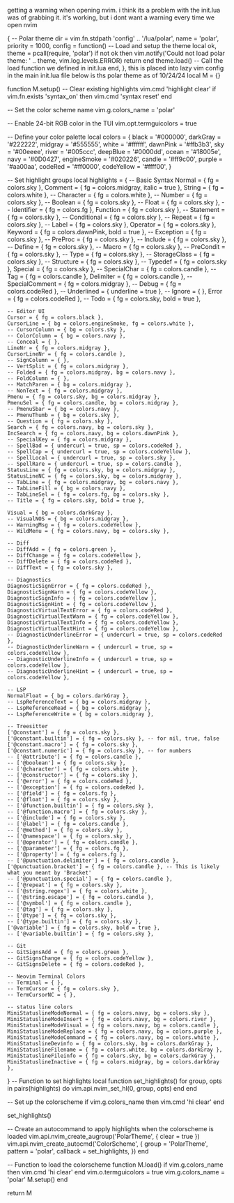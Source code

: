 getting a warning when opening nvim. i think its a problem with the init.lua was of grabbing it. it's working, but i dont want a warning every time we open nvim

  {
    -- Polar theme
    dir = vim.fn.stdpath 'config' .. '/lua/polar',
    name = 'polar',
    priority = 1000,
    config = function()
      -- Load and setup the theme
      local ok, theme = pcall(require, 'polar')
      if not ok then
        vim.notify('Could not load polar theme: ' .. theme, vim.log.levels.ERROR)
        return
      end
      theme.load() -- Call the load function we defined in init.lua
    end,
  },
this is placed into lazy vim config in the main init.lua file
below is ths polar theme as of 10/24/24
local M = {}

function M.setup()
  -- Clear existing highlights
  vim.cmd 'highlight clear'
  if vim.fn.exists 'syntax_on' then
    vim.cmd 'syntax reset'
  end

  -- Set the color scheme name
  vim.g.colors_name = 'polar'

  -- Enable 24-bit RGB color in the TUI
  vim.opt.termguicolors = true

  -- Define your color palette
  local colors = {
    black = '#000000',
    darkGray = '#222222',
    midgray = '#555555',
    white = '#ffffff',
    dawnPink = '#ffb3b3',
    sky = '#00eeee',
    river = '#005ccc',
    deepBlue = '#0000dd',
    ocean = '#18005e',
    navy = '#0D0427',
    engineSmoke = '#020226',
    candle = '#ff9c00',
    purple = '#aa00aa',
    codeRed = '#ff0000',
    codeYellow = '#ffff00',
  }

  -- Set highlight groups
  local highlights = {
    -- Basic Syntax
    Normal = { fg = colors.sky },
    Comment = { fg = colors.midgray, italic = true },
    String = { fg = colors.white },
    -- Character = { fg = colors.white },
    -- Number = { fg = colors.sky },
    -- Boolean = { fg = colors.sky },
    -- Float = { fg = colors.sky },
    -- Identifier = { fg = colors.fg },
    Function = { fg = colors.sky },
    -- Statement = { fg = colors.sky },
    -- Conditional = { fg = colors.sky },
    -- Repeat = { fg = colors.sky },
    -- Label = { fg = colors.sky },
    Operator = { fg = colors.sky },
    Keyword = { fg = colors.dawnPink, bold = true },
    -- Exception = { fg = colors.sky },
    -- PreProc = { fg = colors.sky },
    -- Include = { fg = colors.sky },
    -- Define = { fg = colors.sky },
    -- Macro = { fg = colors.sky },
    -- PreCondit = { fg = colors.sky },
    -- Type = { fg = colors.sky },
    -- StorageClass = { fg = colors.sky },
    -- Structure = { fg = colors.sky },
    -- Typedef = { fg = colors.sky },
    Special = { fg = colors.sky },
    -- SpecialChar = { fg = colors.candle },
    -- Tag = { fg = colors.candle },
    Delimiter = { fg = colors.candle },
    -- SpecialComment = { fg = colors.midgray },
    -- Debug = { fg = colors.codeRed },
    -- Underlined = { underline = true },
    -- Ignore = { },
    Error = { fg = colors.codeRed },
    -- Todo = { fg = colors.sky, bold = true },

    -- Editor UI
    Cursor = { fg = colors.black },
    CursorLine = { bg = colors.engineSmoke, fg = colors.white },
    -- CursorColumn = { bg = colors.sky },
    -- ColorColumn = { bg = colors.navy },
    -- Conceal = { },
    LineNr = { fg = colors.midgray },
    CursorLineNr = { fg = colors.candle },
    -- SignColumn = { },
    -- VertSplit = { fg = colors.midgray },
    -- Folded = { fg = colors.midgray, bg = colors.navy },
    -- FoldColumn = { },
    -- MatchParen = { bg = colors.midgray },
    -- NonText = { fg = colors.midgray },
    Pmenu = { fg = colors.sky, bg = colors.midgray },
    PmenuSel = { fg = colors.candle, bg = colors.midgray },
    -- PmenuSbar = { bg = colors.navy },
    -- PmenuThumb = { bg = colors.sky },
    -- Question = { fg = colors.sky },
    Search = { fg = colors.navy, bg = colors.sky },
    IncSearch = { fg = colors.navy, bg = colors.dawnPink },
    -- SpecialKey = { fg = colors.midgray },
    -- SpellBad = { undercurl = true, sp = colors.codeRed },
    -- SpellCap = { undercurl = true, sp = colors.codeYellow },
    -- SpellLocal = { undercurl = true, sp = colors.sky },
    -- SpellRare = { undercurl = true, sp = colors.candle },
    StatusLine = { fg = colors.sky, bg = colors.midgray },
    StatusLineNC = { fg = colors.sky, bg = colors.midgray },
    -- TabLine = { fg = colors.midgray, bg = colors.navy },
    -- TabLineFill = { bg = colors.navy },
    -- TabLineSel = { fg = colors.fg, bg = colors.sky },
    -- Title = { fg = colors.sky, bold = true },

    Visual = { bg = colors.darkGray },
    -- VisualNOS = { bg = colors.midgray },
    -- WarningMsg = { fg = colors.codeYellow },
    -- WildMenu = { fg = colors.navy, bg = colors.sky },

    -- Diff
    -- DiffAdd = { fg = colors.green },
    -- DiffChange = { fg = colors.codeYellow },
    -- DiffDelete = { fg = colors.codeRed },
    -- DiffText = { fg = colors.sky },

    -- Diagnostics
    DiagnosticSignError = { fg = colors.codeRed },
    DiagnosticSignWarn = { fg = colors.codeYellow },
    DiagnosticSignInfo = { fg = colors.codeYellow },
    DiagnosticSignHint = { fg = colors.codeYellow },
    DiagnosticVirtualTextError = { fg = colors.codeRed },
    DiagnosticVirtualTextWarn = { fg = colors.codeYellow },
    DiagnosticVirtualTextInfo = { fg = colors.codeYellow },
    DiagnosticVirtualTextHint = { fg = colors.codeYellow },
    -- DiagnosticUnderlineError = { undercurl = true, sp = colors.codeRed },
    -- DiagnosticUnderlineWarn = { undercurl = true, sp = colors.codeYellow },
    -- DiagnosticUnderlineInfo = { undercurl = true, sp = colors.codeYellow },
    -- DiagnosticUnderlineHint = { undercurl = true, sp = colors.codeYellow },

    -- LSP
    NormalFloat = { bg = colors.darkGray },
    -- LspReferenceText = { bg = colors.midgray },
    -- LspReferenceRead = { bg = colors.midgray },
    -- LspReferenceWrite = { bg = colors.midgray },

    -- Treesitter
    ['@constant'] = { fg = colors.sky },
    ['@constant.builtin'] = { fg = colors.sky }, -- for nil, true, false
    ['@constant.macro'] = { fg = colors.sky },
    ['@constant.numeric'] = { fg = colors.sky }, -- for numbers
    -- ['@attribute'] = { fg = colors.candle },
    -- ['@boolean'] = { fg = colors.sky },
    -- ['@character'] = { fg = colors.white },
    -- ['@constructor'] = { fg = colors.sky },
    -- ['@error'] = { fg = colors.codeRed },
    -- ['@exception'] = { fg = colors.codeRed },
    -- ['@field'] = { fg = colors.fg },
    -- ['@float'] = { fg = colors.sky },
    -- ['@function.builtin'] = { fg = colors.sky },
    -- ['@function.macro'] = { fg = colors.sky },
    -- ['@include'] = { fg = colors.sky },
    -- ['@label'] = { fg = colors.candle },
    -- ['@method'] = { fg = colors.sky },
    -- ['@namespace'] = { fg = colors.sky },
    -- ['@operator'] = { fg = colors.candle },
    -- ['@parameter'] = { fg = colors.fg },
    -- ['@property'] = { fg = colors.fg },
    -- ['@punctuation.delimiter'] = { fg = colors.candle },
    ['@punctuation.bracket'] = { fg = colors.candle }, -- This is likely what you meant by 'Bracket'
    -- ['@punctuation.special'] = { fg = colors.candle },
    -- ['@repeat'] = { fg = colors.sky },
    -- ['@string.regex'] = { fg = colors.white },
    -- ['@string.escape'] = { fg = colors.candle },
    -- ['@symbol'] = { fg = colors.candle },
    -- ['@tag'] = { fg = colors.sky },
    -- ['@type'] = { fg = colors.sky },
    -- ['@type.builtin'] = { fg = colors.sky },
    ['@variable'] = { fg = colors.sky, bold = true },
    -- ['@variable.builtin'] = { fg = colors.sky },

    -- Git
    -- GitSignsAdd = { fg = colors.green },
    -- GitSignsChange = { fg = colors.codeYellow },
    -- GitSignsDelete = { fg = colors.codeRed },

    -- Neovim Terminal Colors
    -- Terminal = { },
    -- TermCursor = { fg = colors.sky },
    -- TermCursorNC = { },

    -- status line colors
    MiniStatuslineModeNormal = { fg = colors.navy, bg = colors.sky },
    MiniStatuslineModeInsert = { fg = colors.navy, bg = colors.river },
    MiniStatuslineModeVisual = { fg = colors.navy, bg = colors.candle },
    MiniStatuslineModeReplace = { fg = colors.navy, bg = colors.purple },
    MiniStatuslineModeCommand = { fg = colors.navy, bg = colors.white },
    MiniStatuslineDevinfo = { fg = colors.sky, bg = colors.darkGray },
    MiniStatuslineFilename = { fg = colors.white, bg = colors.darkGray },
    MiniStatuslineFileinfo = { fg = colors.sky, bg = colors.darkGray },
    MiniStatuslineInactive = { fg = colors.midgray, bg = colors.darkGray },
  }
  -- Function to set highlights
  local function set_highlights()
    for group, opts in pairs(highlights) do
      vim.api.nvim_set_hl(0, group, opts)
    end
  end

  -- Set up the colorscheme
  if vim.g.colors_name then
    vim.cmd 'hi clear'
  end

  set_highlights()

  -- Create an autocommand to apply highlights when the colorscheme is loaded
  vim.api.nvim_create_augroup('PolarTheme', { clear = true })
  vim.api.nvim_create_autocmd('ColorScheme', {
    group = 'PolarTheme',
    pattern = 'polar',
    callback = set_highlights,
  })
end

-- Function to load the colorscheme
function M.load()
  if vim.g.colors_name then
    vim.cmd 'hi clear'
  end
  vim.o.termguicolors = true
  vim.g.colors_name = 'polar'
  M.setup()
end

return M

